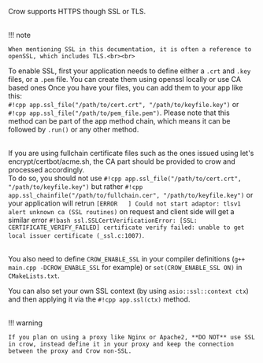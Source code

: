 Crow supports HTTPS though SSL or TLS.<br><br>

!!! note

    When mentioning SSL in this documentation, it is often a reference to openSSL, which includes TLS.<br><br>


To enable SSL, first your application needs to define either a `.crt` and `.key` files, or a `.pem` file. You can create them using openssl locally or use CA based ones
Once you have your files, you can add them to your app like this:<br>
`#!cpp app.ssl_file("/path/to/cert.crt", "/path/to/keyfile.key")` or `#!cpp app.ssl_file("/path/to/pem_file.pem")`. Please note that this method can be part of the app method chain, which means it can be followed by `.run()` or any other method.<br><br>

If you are using fullchain certificate files such as the ones issued using let's encrypt/certbot/acme.sh, the CA part should be provided to crow and processed accordingly.<br>
To do so, you should not use `#!cpp app.ssl_file("/path/to/cert.crt", "/path/to/keyfile.key")` but rather `#!cpp app.ssl_chainfile("/path/to/fullchain.cer", "/path/to/keyfile.key")` or your application will retrun `[ERROR   ] Could not start adaptor: tlsv1 alert unknown ca (SSL routines)` on request and client side will get a similar error `#!bash ssl.SSLCertVerificationError: [SSL: CERTIFICATE_VERIFY_FAILED] certificate verify failed: unable to get local issuer certificate (_ssl.c:1007)`.<br><br>

You also need to define `CROW_ENABLE_SSL` in your compiler definitions (`g++ main.cpp -DCROW_ENABLE_SSL` for example) or `set(CROW_ENABLE_SSL ON)` in `CMakeLists.txt`.

You can also set your own SSL context (by using `asio::ssl::context ctx`) and then applying it via the `#!cpp app.ssl(ctx)` method.<br><br>

!!! warning

    If you plan on using a proxy like Nginx or Apache2, **DO NOT** use SSL in crow, instead define it in your proxy and keep the connection between the proxy and Crow non-SSL.
